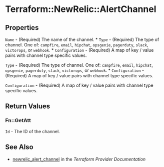 # Terraform::NewRelic::AlertChannel



## Properties

`Name` - (Required) The name of the channel. * `Type` - (Required) The type of channel.  One of: `campfire`, `email`, `hipchat`, `opsgenie`, `pagerduty`, `slack`, `victorops`, or `webhook`. * `Configuration` - (Required) A map of key / value pairs with channel type specific values.

`Type` - (Required) The type of channel.  One of: `campfire`, `email`, `hipchat`, `opsgenie`, `pagerduty`, `slack`, `victorops`, or `webhook`. * `Configuration` - (Required) A map of key / value pairs with channel type specific values.

`Configuration` - (Required) A map of key / value pairs with channel type specific values.


## Return Values

### Fn::GetAtt

`Id` - The ID of the channel.

## See Also

* [newrelic_alert_channel](https://www.terraform.io/docs/providers/newrelic/r/alert_channel.html) in the _Terraform Provider Documentation_